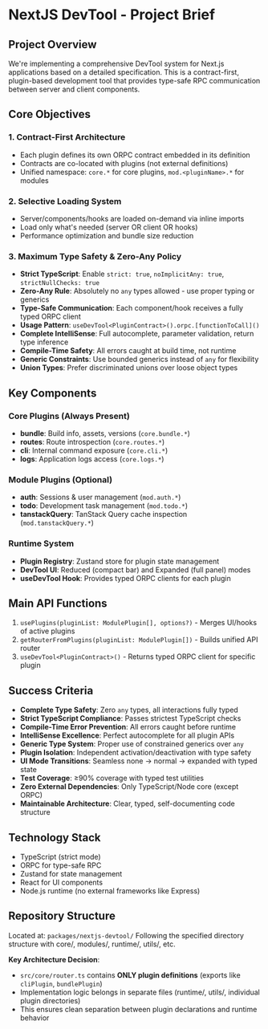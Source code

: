 # NextJS DevTool - Project Brief

## Project Overview

We're implementing a comprehensive DevTool system for Next.js applications based on a detailed specification. This is a contract-first, plugin-based development tool that provides type-safe RPC communication between server and client components.

## Core Objectives

### 1. Contract-First Architecture
- Each plugin defines its own ORPC contract embedded in its definition
- Contracts are co-located with plugins (not external definitions)
- Unified namespace: `core.*` for core plugins, `mod.<pluginName>.*` for modules

### 2. Selective Loading System
- Server/components/hooks are loaded on-demand via inline imports
- Load only what's needed (server OR client OR hooks)
- Performance optimization and bundle size reduction

### 3. Maximum Type Safety & Zero-Any Policy
- **Strict TypeScript**: Enable `strict: true`, `noImplicitAny: true`, `strictNullChecks: true`
- **Zero-Any Rule**: Absolutely no `any` types allowed - use proper typing or generics
- **Type-Safe Communication**: Each component/hook receives a fully typed ORPC client
- **Usage Pattern**: `useDevTool<PluginContract>().orpc.[functionToCall]()`
- **Complete IntelliSense**: Full autocomplete, parameter validation, return type inference
- **Compile-Time Safety**: All errors caught at build time, not runtime
- **Generic Constraints**: Use bounded generics instead of `any` for flexibility
- **Union Types**: Prefer discriminated unions over loose object types

## Key Components

### Core Plugins (Always Present)
- **bundle**: Build info, assets, versions (`core.bundle.*`)
- **routes**: Route introspection (`core.routes.*`) 
- **cli**: Internal command exposure (`core.cli.*`)
- **logs**: Application logs access (`core.logs.*`)

### Module Plugins (Optional)
- **auth**: Sessions & user management (`mod.auth.*`)
- **todo**: Development task management (`mod.todo.*`)
- **tanstackQuery**: TanStack Query cache inspection (`mod.tanstackQuery.*`)

### Runtime System
- **Plugin Registry**: Zustand store for plugin state management
- **DevTool UI**: Reduced (compact bar) and Expanded (full panel) modes
- **useDevTool Hook**: Provides typed ORPC clients for each plugin

## Main API Functions

1. `usePlugins(pluginList: ModulePlugin[], options?)` - Merges UI/hooks of active plugins
2. `getRouterFromPlugins(pluginList: ModulePlugin[])` - Builds unified API router
3. `useDevTool<PluginContract>()` - Returns typed ORPC client for specific plugin

## Success Criteria

- **Complete Type Safety**: Zero `any` types, all interactions fully typed
- **Strict TypeScript Compliance**: Passes strictest TypeScript checks
- **Compile-Time Error Prevention**: All errors caught before runtime
- **IntelliSense Excellence**: Perfect autocomplete for all plugin APIs
- **Generic Type System**: Proper use of constrained generics over `any`
- **Plugin Isolation**: Independent activation/deactivation with type safety
- **UI Mode Transitions**: Seamless none → normal → expanded with typed state
- **Test Coverage**: ≥90% coverage with typed test utilities
- **Zero External Dependencies**: Only TypeScript/Node core (except ORPC)
- **Maintainable Architecture**: Clear, typed, self-documenting code structure

## Technology Stack

- TypeScript (strict mode)
- ORPC for type-safe RPC
- Zustand for state management
- React for UI components
- Node.js runtime (no external frameworks like Express)

## Repository Structure

Located at: `packages/nextjs-devtool/`
Following the specified directory structure with core/, modules/, runtime/, utils/, etc.

**Key Architecture Decision**: 
- `src/core/router.ts` contains **ONLY plugin definitions** (exports like `cliPlugin`, `bundlePlugin`)
- Implementation logic belongs in separate files (runtime/, utils/, individual plugin directories)
- This ensures clean separation between plugin declarations and runtime behavior
